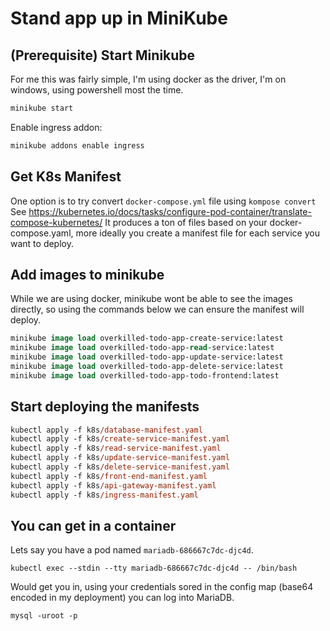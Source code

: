# Stand app up in MiniKube

## (Prerequisite) Start Minikube
For me this was fairly simple, I'm using docker as the driver, I'm on windows, using powershell most the time.
```ps
minikube start
```
Enable ingress addon:
```ps
minikube addons enable ingress
```

## Get K8s Manifest
One option is to try convert `docker-compose.yml` file using `kompose convert`
See https://kubernetes.io/docs/tasks/configure-pod-container/translate-compose-kubernetes/
It produces a ton of files based on your docker-compose.yaml, more ideally you create a manifest file for each service you want to deploy.

## Add images to minikube
While we are using docker, minikube wont be able to see the images directly, so using the commands below we can ensure the manifest will deploy.
```ps
minikube image load overkilled-todo-app-create-service:latest
minikube image load overkilled-todo-app-read-service:latest
minikube image load overkilled-todo-app-update-service:latest
minikube image load overkilled-todo-app-delete-service:latest
minikube image load overkilled-todo-app-todo-frontend:latest
```

## Start deploying the manifests
```ps
kubectl apply -f k8s/database-manifest.yaml
kubectl apply -f k8s/create-service-manifest.yaml
kubectl apply -f k8s/read-service-manifest.yaml
kubectl apply -f k8s/update-service-manifest.yaml
kubectl apply -f k8s/delete-service-manifest.yaml
kubectl apply -f k8s/front-end-manifest.yaml
kubectl apply -f k8s/api-gateway-manifest.yaml
kubectl apply -f k8s/ingress-manifest.yaml
```

## You can get in a container
Lets say you have a pod named `mariadb-686667c7dc-djc4d`.
```
kubectl exec --stdin --tty mariadb-686667c7dc-djc4d -- /bin/bash
```
Would get you in, using your credentials sored in the config map (base64 encoded in my deployment) you can log into MariaDB.
```
mysql -uroot -p
```

